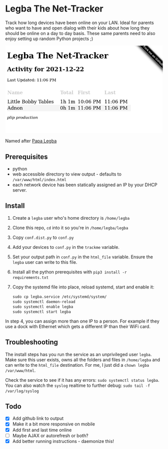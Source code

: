 # Legba The Net-Tracker

Track how long devices have been online on your LAN. Ideal for parents who want to have
and open dialog with their kids about how long they should be online on a day to day
basis. These same parents need to also enjoy setting up random Python projects ;)

![Legba Screenshot](./legba.png)

Named after [Papa Legba](https://en.wikipedia.org/wiki/Papa_Legba)

## Prerequisites

* python
* web accessible directory to view output - defaults to `/var/www/html/index.html`
* each network device has been statically assigned an IP by your DHCP server.

## Install

1. Create a `legba` user who's home directory is `/home/legba`
2. Clone this repo, `cd` into it so you're in `/home/legba/legba`
3. Copy `conf.dist.py` to `conf.py`
4. Add your devices to `conf.py` in the `trackme` variable.
5. Set your output path in `conf.py` in the `html_file` variable. Ensure the `legba` user can write to this file.
6. Install all the python prerequisites with `pip3 install -r requirements.txt`
7. Copy the systemd file into place, reload systemd, start and enable it:

    ```    
    sudo cp legba.service /etc/systemd/system/
    sudo systemctl daemon-reload
    sudo systemctl enable legba
    sudo systemctl start legba
    ```

In step 4, you can assign more than one IP to a person.  For example if they use a dock with Ethernet which gets a different IP than their WiFi card.

## Troubleshooting

The install steps has you run the service as an unprivileged user `legba`.  Make sure this user exists, owns all the folders and files in `/home/legba` and can write to the `html_file` destination.  For me, I just did a `chown legba /var/www/html`.  

Check the service to see if it has any errors: `sudo systemctl status legba`. You can also watch the `syslog` realtime to further debug: `sudo tail -f /var/log/syslog`

## Todo

- [x] Add github link to output
- [x] Make it a bit more responsive on mobile
- [X] Add first and last time online
- [ ] Maybe AJAX or autorefresh or both?
- [X] Add better running instructions - daemonize this!
